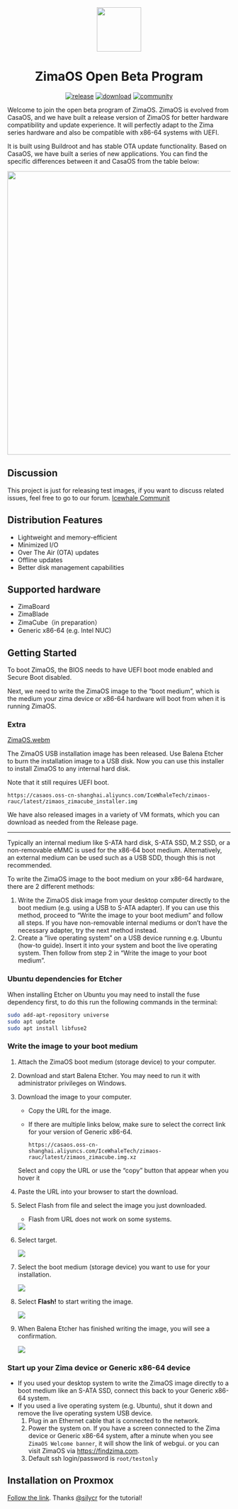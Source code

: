 
[release]: https://github.com/IceWhaleTech/zimaos-rauc/releases
[release-badge]: https://img.shields.io/github/v/release/IceWhaleTech/zimaos-rauc?include_prereleases&style=flat-square
[download]: https://github.com/IceWhaleTech/zimaos-rauc/releases
[download-badge]: https://img.shields.io/github/downloads/IceWhaleTech/zimaos-rauc/total?style=flat-square
[community]: https://icewhale.community/t/welcome-to-the-zimaos-open-beta-program/295
[community-badge]: https://img.shields.io/badge/Contact-community-blue?style=flat-square

<div align="center">
<img src="./assets/zima.png" width="100">

# ZimaOS Open Beta Program
[![release][release-badge]][release]
[![download][download-badge]][download]
[![community][community-badge]][community]
</div>

Welcome to join the open beta program of ZimaOS. ZimaOS is evolved from CasaOS, and we have built a release version of ZimaOS for better hardware compatibility and update experience. It will perfectly adapt to the Zima series hardware and also be compatible with x86-64 systems with UEFI.

It is built using Buildroot and has stable OTA update functionality. Based on CasaOS, we have built a series of new applications. You can find the specific differences between it and CasaOS from the table below:

<div align="center">

   <img src="./assets/feature.png" width="640" >
</div>

## Discussion

This project is just for releasing test images, if you want to discuss related issues, feel free to go to our forum.
[Icewhale Communit](https://icewhale.community/t/welcome-to-the-zimaos-open-beta-program/295) 

## Distribution Features

- Lightweight and memory-efficient
- Minimized I/O
- Over The Air (OTA) updates
- Offline updates
- Better disk management capabilities

## Supported hardware

- ZimaBoard
- ZimaBlade
- ZimaCube（in preparation）
- Generic x86-64 (e.g. Intel NUC)

## Getting Started

To boot ZimaOS, the BIOS needs to have UEFI boot mode enabled and Secure Boot disabled.

Next, we need to write the ZimaOS image to the “boot medium”, which is the medium your zima device or x86-64 hardware will boot from when it is running ZimaOS.

### Extra
[ZimaOS.webm](https://github.com/user-attachments/assets/cb81bf93-a89b-46a8-afc6-056efb5483e3)

The ZimaOS USB installation image has been released. Use Balena Etcher to burn the installation image to a USB disk. Now you can use this installer to install ZimaOS to any internal hard disk.

Note that it still requires UEFI boot.
```text
https://casaos.oss-cn-shanghai.aliyuncs.com/IceWhaleTech/zimaos-rauc/latest/zimaos_zimacube_installer.img
```
We have also released images in a variety of VM formats, which you can download as needed from the Release page.

---

Typically an internal medium like S-ATA hard disk, S-ATA SSD, M.2 SSD, or a non-removable eMMC is used for the x86-64 boot medium. Alternatively, an external medium can be used such as a USB SDD, though this is not recommended.

To write the ZimaOS image to the boot medium on your x86-64 hardware, there are 2 different methods:

1. Write the ZimaOS disk image from your desktop computer directly to the boot medium (e.g. using a USB to S-ATA adapter). If you can use this method, proceed to “Write the image to your boot medium” and follow all steps. If you have non-removable internal mediums or don’t have the necessary adapter, try the next method instead.
2. Create a “live operating system” on a USB device running e.g. Ubuntu (how-to guide). Insert it into your system and boot the live operating system. Then follow from step 2 in “Write the image to your boot medium”.

### Ubuntu dependencies for Etcher

When installing Etcher on Ubuntu you may need to install the fuse dependency first, to do this run the following commands in the terminal:

```bash
sudo add-apt-repository universe
sudo apt update
sudo apt install libfuse2
```

### Write the image to your boot medium

1. Attach the ZimaOS boot medium (storage device) to your computer.
2. Download and start Balena Etcher. You may need to run it with administrator privileges on Windows.
3. Download the image to your computer.

   - Copy the URL for the image.
   - If there are multiple links below, make sure to select the correct link for your version of Generic x86-64.

     ```text
     https://casaos.oss-cn-shanghai.aliyuncs.com/IceWhaleTech/zimaos-rauc/latest/zimaos_zimacube.img.xz
     ```

   Select and copy the URL or use the “copy” button that appear when you hover it

4. Paste the URL into your browser to start the download.
5. Select Flash from file and select the image you just downloaded.

   - Flash from URL does not work on some systems.

    <img src="./assets/etcher_1.png" >

6. Select target.

    <img src="./assets/etcher_2.png" >

7. Select the boot medium (storage device) you want to use for your installation.

    <img src="./assets/etcher_3.png" >

8. Select **Flash!** to start writing the image.

    <img src="./assets/etcher_4.png" >

9. When Balena Etcher has finished writing the image, you will see a confirmation.

    <img src="./assets/etcher_5.png" >

### Start up your Zima device or Generic x86-64 device

- If you used your desktop system to write the ZimaOS image directly to a boot medium like an S-ATA SSD, connect this back to your Generic x86-64 system.
- If you used a live operating system (e.g. Ubuntu), shut it down and remove the live operating system USB device.
  1. Plug in an Ethernet cable that is connected to the network.
  2. Power the system on. If you have a screen connected to the Zima device or Generic x86-64 system, after a minute when you see `ZimaOS Welcome banner`, it will show the link of webgui. or you can visit ZimaOS via https://findzima.com.
  3. Default ssh login/password is `root/testonly`

## Installation on Proxmox

[Follow the link](https://github.com/IceWhaleTech/zimaos-rauc/issues/5).  Thanks [@silycr](https://github.com/silycr) for the tutorial!
